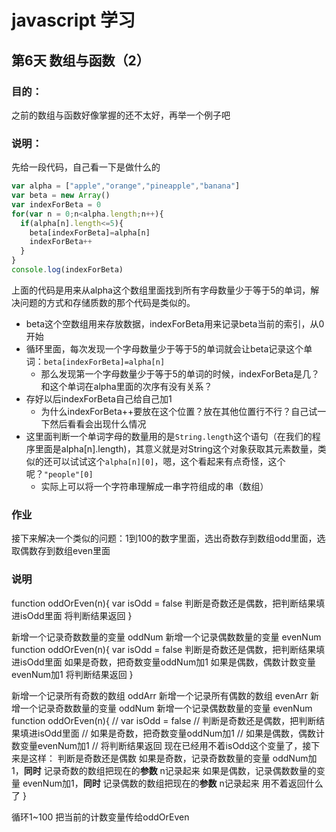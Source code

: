 # javascript 学习
## 第6天 数组与函数（2）
### 目的：
之前的数组与函数好像掌握的还不太好，再举一个例子吧

### 说明：
先给一段代码，自己看一下是做什么的

```javascript
var alpha = ["apple","orange","pineapple","banana"]
var beta = new Array()
var indexForBeta = 0
for(var n = 0;n<alpha.length;n++){
  if(alpha[n].length<=5){
    beta[indexForBeta]=alpha[n]
    indexForBeta++
  }
}
console.log(indexForBeta)
```

上面的代码是用来从alpha这个数组里面找到所有字母数量少于等于5的单词，解决问题的方式和存储质数的那个代码是类似的。

- beta这个空数组用来存放数据，indexForBeta用来记录beta当前的索引，从0开始
- 循环里面，每次发现一个字母数量少于等于5的单词就会让beta记录这个单词：`beta[indexForBeta]=alpha[n]`
  - 那么发现第一个字母数量少于等于5的单词的时候，indexForBeta是几？和这个单词在alpha里面的次序有没有关系？
- 存好以后indexForBeta自己给自己加1
  - 为什么indexForBeta++要放在这个位置？放在其他位置行不行？自己试一下然后看看会出现什么情况
- 这里面判断一个单词字母的数量用的是`String.length`这个语句（在我们的程序里面是alpha[n].length)，其意义就是对String这个对象获取其元素数量，类似的还可以试试这个`alpha[n][0]`，嗯，这个看起来有点奇怪，这个呢？`"people"[0]`
  - 实际上可以将一个字符串理解成一串字符组成的串（数组）

### 作业
接下来解决一个类似的问题：1到100的数字里面，选出奇数存到数组odd里面，选取偶数存到数组even里面

### 说明
function oddOrEven(n){
  var isOdd = false
  判断是奇数还是偶数，把判断结果填进isOdd里面
  将判断结果返回
}


新增一个记录奇数数量的变量 oddNum
新增一个记录偶数数量的变量 evenNum
function oddOrEven(n){
  var isOdd = false
  判断是奇数还是偶数，把判断结果填进isOdd里面
    如果是奇数，把奇数变量oddNum加1
    如果是偶数，偶数计数变量evenNum加1
  将判断结果返回
}

新增一个记录所有奇数的数组 oddArr
新增一个记录所有偶数的数组 evenArr
新增一个记录奇数数量的变量 oddNum
新增一个记录偶数数量的变量 evenNum
function oddOrEven(n){
  // var isOdd = false
  // 判断是奇数还是偶数，把判断结果填进isOdd里面
  //   如果是奇数，把奇数变量oddNum加1
  //   如果是偶数，偶数计数变量evenNum加1
  // 将判断结果返回
  现在已经用不着isOdd这个变量了，接下来是这样：
  判断是奇数还是偶数
    如果是奇数，记录奇数数量的变量 oddNum加1，**同时** 记录奇数的数组把现在的**参数** n记录起来
    如果是偶数，记录偶数数量的变量 evenNum加1，**同时** 记录偶数的数组把现在的**参数** n记录起来
  用不着返回什么了
}

循环1~100
  把当前的计数变量传给oddOrEven
